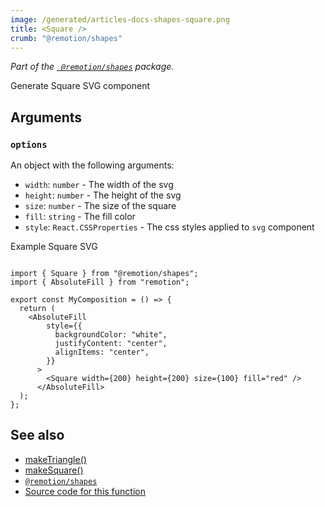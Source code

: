 ```yaml
---
image: /generated/articles-docs-shapes-square.png
title: <Square />
crumb: "@remotion/shapes"
---
```


_Part of the [` @remotion/shapes`](/docs/shapes) package._

Generate Square SVG component

## Arguments

### `options`
An object with the following arguments:

- `width`: `number` - The width of the svg
- `height`: `number` - The height of the svg
- `size`: `number`  - The size of the square
- `fill`: `string`  - The fill color
- `style`: `React.CSSProperties` - The css styles applied to `svg` component


Example Square SVG

```tsx twoslash

import { Square } from "@remotion/shapes";
import { AbsoluteFill } from "remotion";

export const MyComposition = () => {
  return (
    <AbsoluteFill
        style={{
          backgroundColor: "white",
          justifyContent: "center",
          alignItems: "center",
        }}
      >
      	<Square width={200} height={200} size={100} fill="red" />
      </AbsoluteFill>
  );
};
```

## See also
- [makeTriangle()](/docs/shapes/make-triangle)
- [makeSquare()](/docs/shapes/make-square)
- [`@remotion/shapes`](/docs/shapes)
- [Source code for this function](https://github.com/remotion-dev/remotion/blob/main/packages/paths/src/square.tsx)
